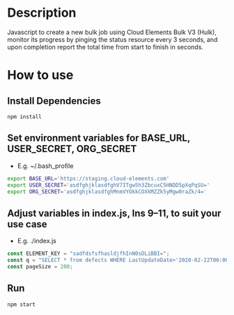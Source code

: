 # Description
Javascript to create a new bulk job using Cloud Elements Bulk V3 (Hulk), monitor its progress by pinging the status resource every 3 seconds, and upon completion report the total time from start to finish in seconds.
# How to use

## Install Dependencies
```shell
npm install
```
## Set environment variables for BASE_URL, USER_SECRET, ORG_SECRET
- E.g. ~/.bash_profile
```bash
export BASE_URL='https://staging.cloud-elements.com'
export USER_SECRET='asdfghjklasdfghV7ITgw5h3ZbcuxC5HNDD5pXqPqSU='
export ORG_SECRET='asdfghjklasdfghMnmVYOkkCOXkMZZk5yMgw0raZk/4='
```

## Adjust variables in index.js, lns 9–11, to suit your use case

- E.g. ./index.js
```javascript
const ELEMENT_KEY = "sadfdsfsfhasldjfhInN0sDLiBBI=";
const q = "SELECT * from defects WHERE LastUpdateDate>'2020-02-22T06:00:00'";
const pageSize = 200;
```

## Run
```shell
npm start
```